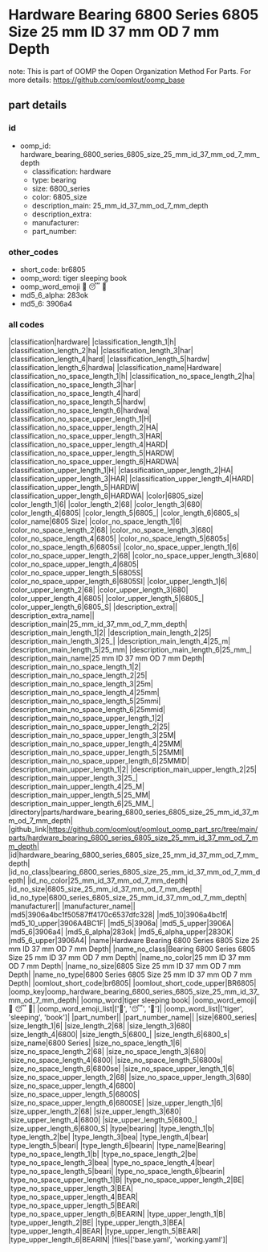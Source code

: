 # Hardware Bearing 6800 Series 6805 Size 25 mm ID 37 mm OD 7 mm Depth  

note: This is part of OOMP the Oopen Organization Method For Parts. For more details: https://github.com/oomlout/oomp_base

##  part details





### id
* oomp_id: hardware_bearing_6800_series_6805_size_25_mm_id_37_mm_od_7_mm_depth
  * classification: hardware
  * type: bearing
  * size: 6800_series
  * color: 6805_size
  * description_main: 25_mm_id_37_mm_od_7_mm_depth
  * description_extra: 
  * manufacturer: 
  * part_number: 

### other_codes
* short_code: br6805
* oomp_word: tiger sleeping book
* oomp_word_emoji :tiger: :sleeping: :book:
* md5_6_alpha: 283ok
* md5_6: 3906a4

### all codes 
|classification|hardware|
|classification_length_1|h|
|classification_length_2|ha|
|classification_length_3|har|
|classification_length_4|hard|
|classification_length_5|hardw|
|classification_length_6|hardwa|
|classification_name|Hardware|
|classification_no_space_length_1|h|
|classification_no_space_length_2|ha|
|classification_no_space_length_3|har|
|classification_no_space_length_4|hard|
|classification_no_space_length_5|hardw|
|classification_no_space_length_6|hardwa|
|classification_no_space_upper_length_1|H|
|classification_no_space_upper_length_2|HA|
|classification_no_space_upper_length_3|HAR|
|classification_no_space_upper_length_4|HARD|
|classification_no_space_upper_length_5|HARDW|
|classification_no_space_upper_length_6|HARDWA|
|classification_upper_length_1|H|
|classification_upper_length_2|HA|
|classification_upper_length_3|HAR|
|classification_upper_length_4|HARD|
|classification_upper_length_5|HARDW|
|classification_upper_length_6|HARDWA|
|color|6805_size|
|color_length_1|6|
|color_length_2|68|
|color_length_3|680|
|color_length_4|6805|
|color_length_5|6805_|
|color_length_6|6805_s|
|color_name|6805 Size|
|color_no_space_length_1|6|
|color_no_space_length_2|68|
|color_no_space_length_3|680|
|color_no_space_length_4|6805|
|color_no_space_length_5|6805s|
|color_no_space_length_6|6805si|
|color_no_space_upper_length_1|6|
|color_no_space_upper_length_2|68|
|color_no_space_upper_length_3|680|
|color_no_space_upper_length_4|6805|
|color_no_space_upper_length_5|6805S|
|color_no_space_upper_length_6|6805SI|
|color_upper_length_1|6|
|color_upper_length_2|68|
|color_upper_length_3|680|
|color_upper_length_4|6805|
|color_upper_length_5|6805_|
|color_upper_length_6|6805_S|
|description_extra||
|description_extra_name||
|description_main|25_mm_id_37_mm_od_7_mm_depth|
|description_main_length_1|2|
|description_main_length_2|25|
|description_main_length_3|25_|
|description_main_length_4|25_m|
|description_main_length_5|25_mm|
|description_main_length_6|25_mm_|
|description_main_name|25 mm ID 37 mm OD 7 mm Depth|
|description_main_no_space_length_1|2|
|description_main_no_space_length_2|25|
|description_main_no_space_length_3|25m|
|description_main_no_space_length_4|25mm|
|description_main_no_space_length_5|25mmi|
|description_main_no_space_length_6|25mmid|
|description_main_no_space_upper_length_1|2|
|description_main_no_space_upper_length_2|25|
|description_main_no_space_upper_length_3|25M|
|description_main_no_space_upper_length_4|25MM|
|description_main_no_space_upper_length_5|25MMI|
|description_main_no_space_upper_length_6|25MMID|
|description_main_upper_length_1|2|
|description_main_upper_length_2|25|
|description_main_upper_length_3|25_|
|description_main_upper_length_4|25_M|
|description_main_upper_length_5|25_MM|
|description_main_upper_length_6|25_MM_|
|directory|parts/hardware_bearing_6800_series_6805_size_25_mm_id_37_mm_od_7_mm_depth|
|github_link|https://github.com/oomlout/oomlout_oomp_part_src/tree/main/parts/hardware_bearing_6800_series_6805_size_25_mm_id_37_mm_od_7_mm_depth|
|id|hardware_bearing_6800_series_6805_size_25_mm_id_37_mm_od_7_mm_depth|
|id_no_class|bearing_6800_series_6805_size_25_mm_id_37_mm_od_7_mm_depth|
|id_no_color|25_mm_id_37_mm_od_7_mm_depth|
|id_no_size|6805_size_25_mm_id_37_mm_od_7_mm_depth|
|id_no_type|6800_series_6805_size_25_mm_id_37_mm_od_7_mm_depth|
|manufacturer||
|manufacturer_name||
|md5|3906a4bc1f50587ff4170c6537dfc328|
|md5_10|3906a4bc1f|
|md5_10_upper|3906A4BC1F|
|md5_5|3906a|
|md5_5_upper|3906A|
|md5_6|3906a4|
|md5_6_alpha|283ok|
|md5_6_alpha_upper|283OK|
|md5_6_upper|3906A4|
|name|Hardware Bearing 6800 Series 6805 Size 25 mm ID 37 mm OD 7 mm Depth|
|name_no_class|Bearing 6800 Series 6805 Size 25 mm ID 37 mm OD 7 mm Depth|
|name_no_color|25 mm ID 37 mm OD 7 mm Depth|
|name_no_size|6805 Size 25 mm ID 37 mm OD 7 mm Depth|
|name_no_type|6800 Series 6805 Size 25 mm ID 37 mm OD 7 mm Depth|
|oomlout_short_code|br6805|
|oomlout_short_code_upper|BR6805|
|oomp_key|oomp_hardware_bearing_6800_series_6805_size_25_mm_id_37_mm_od_7_mm_depth|
|oomp_word|tiger sleeping book|
|oomp_word_emoji|:tiger: :sleeping: :book:|
|oomp_word_emoji_list|[':tiger:', ':sleeping:', ':book:']|
|oomp_word_list|['tiger', 'sleeping', 'book']|
|part_number||
|part_number_name||
|size|6800_series|
|size_length_1|6|
|size_length_2|68|
|size_length_3|680|
|size_length_4|6800|
|size_length_5|6800_|
|size_length_6|6800_s|
|size_name|6800 Series|
|size_no_space_length_1|6|
|size_no_space_length_2|68|
|size_no_space_length_3|680|
|size_no_space_length_4|6800|
|size_no_space_length_5|6800s|
|size_no_space_length_6|6800se|
|size_no_space_upper_length_1|6|
|size_no_space_upper_length_2|68|
|size_no_space_upper_length_3|680|
|size_no_space_upper_length_4|6800|
|size_no_space_upper_length_5|6800S|
|size_no_space_upper_length_6|6800SE|
|size_upper_length_1|6|
|size_upper_length_2|68|
|size_upper_length_3|680|
|size_upper_length_4|6800|
|size_upper_length_5|6800_|
|size_upper_length_6|6800_S|
|type|bearing|
|type_length_1|b|
|type_length_2|be|
|type_length_3|bea|
|type_length_4|bear|
|type_length_5|beari|
|type_length_6|bearin|
|type_name|Bearing|
|type_no_space_length_1|b|
|type_no_space_length_2|be|
|type_no_space_length_3|bea|
|type_no_space_length_4|bear|
|type_no_space_length_5|beari|
|type_no_space_length_6|bearin|
|type_no_space_upper_length_1|B|
|type_no_space_upper_length_2|BE|
|type_no_space_upper_length_3|BEA|
|type_no_space_upper_length_4|BEAR|
|type_no_space_upper_length_5|BEARI|
|type_no_space_upper_length_6|BEARIN|
|type_upper_length_1|B|
|type_upper_length_2|BE|
|type_upper_length_3|BEA|
|type_upper_length_4|BEAR|
|type_upper_length_5|BEARI|
|type_upper_length_6|BEARIN|
|files|['base.yaml', 'working.yaml']|
